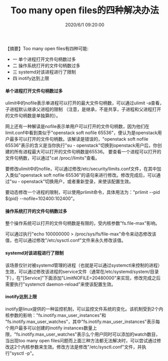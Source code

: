 ﻿---
title: Too many open files的四种解决办法
tags: [linux]
categories: Linux
description: Too many open files的四种解决办法
date: 2020/6/1 09:20:00
---

【摘要】Too many open files有四种可能:
- 一 单个进程打开文件句柄数过多
- 二 操作系统打开的文件句柄数过多
- 三 systemd对该进程进行了限制
- 四 inotify达到上限

#### 单个进程打开文件句柄数过多
ulimit中的nofile表示单进程可以打开的最大文件句柄数，可以通过ulimit -a查看，
子进程默认继承父进程的限制
（注意，是继承，不是共享，子进程和父进程打开的文件句柄数是单独算的）。

网上还有一种解读是nofile表示单用户可以打开的文件句柄数，因为他们在limit.conf中看到类似于"openstack soft nofile 65536"，便认为是openstack用户最多可以打开的文件句柄数。该解读是错误的，"openstack soft nofile 65536"表示的含义是当你执行"su - openstack"切换到openstack用户后，你创建的所有进程最大可以打开的文件句柄数是65536。
要查看一个进程可以打开的文件句柄数，可以通过"cat /proc/<pid>/limits"查看。

要修改ulimit中的nofile，可以通过修改/etc/security/limits.conf文件，在其中加入类似"openstack soft nofile 65536"的语句来进行修改。修改完成后，可以通过"su - openstack"切换用户，或者重新登录，来使该配置生效。

要动态修改一个进程的限制，可以使用prlimit命令，具体用法为："prlimit --pid ${pid} --nofile=102400:102400"。

#### 操作系统打开的文件句柄数过多
整个操作系统可以打开的文件句柄数是有限的，受内核参数"fs.file-max"影响。

可以通过执行"echo 100000000 > /proc/sys/fs/file-max"命令来动态修改该值，也可以通过修改"/etc/sysctl.conf"文件来永久修改该值。

#### systemd对该进程进行了限制
该场景仅针对被systemd管理的进程（也就是可以通过systemctl来控制的进程）生效，可以通过修改该进程的service文件（通常在/etc/systemd/system/目录下），在"[Service]"下面添加"LimitNOFILE=20480000"来实现，修改完成之后需要执行"systemctl daemon-reload"来使该配置生效。

#### inotify达到上限
inotify是linux提供的一种监控机制，可以监控文件系统的变化。该机制受到2个内核参数的影响："fs.inotify.max_user_instances"和 "fs.inotify.max_user_watches"，其中"fs.inotify.max_user_instances"表示每个用户最多可以创建的inotify instances数量上限，"fs.inotify.max_user_watches"表示么个用户同时可以添加的watch数目，当出现too many open files问题而上面三种方法都无法解决时，可以尝试通过修改这2个内核参数来生效。修改方法是修改"/etc/sysctl.conf"文件，并执行"sysctl -p"。
